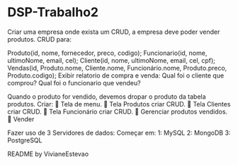 # DSP-Trabalho2
Criar uma empresa onde exista um CRUD, a empresa deve poder vender produtos. CRUD para:

Produto(id, nome, fornecedor, preco, codigo); Funcionario(id, nome, ultimoNome, email, cel); Cliente(id, nome, ultimoNome, email, cel, cpf); Vendas(id, Produto.nome, Cliente.nome, Funcionário.nome, Produto.preco, Produto.codigo); Exibir relatorio de compra e venda: Qual foi o cliente que comprou? Qual foi o funcionario que vendeu?

Quando o produto for vendido, devemos dropar o produto da tabela produtos. Criar:  Tela de menu.  Tela Produtos criar CRUD.  Tela Clientes criar CRUD.  Tela Funcionário criar CRUD.  Gerenciar produtos vendidos.  Vender

Fazer uso de 3 Servidores de dados: Começar em: 1: MySQL 2: MongoDB 3: PostgreSQL

README by VivianeEstevao
